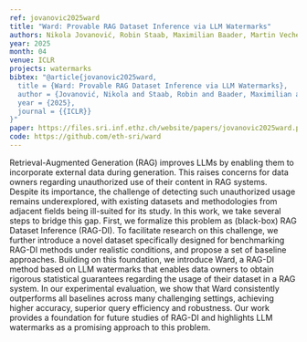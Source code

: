 ```yaml
---
ref: jovanovic2025ward
title: "Ward: Provable RAG Dataset Inference via LLM Watermarks"
authors: Nikola Jovanović, Robin Staab, Maximilian Baader, Martin Vechev
year: 2025
month: 04
venue: ICLR
projects: watermarks
bibtex: "@article{jovanovic2025ward,
  title = {Ward: Provable RAG Dataset Inference via LLM Watermarks},
  author = {Jovanović, Nikola and Staab, Robin and Baader, Maximilian and Vechev, Martin},
  year = {2025},
  journal = {{ICLR}}
}"
paper: https://files.sri.inf.ethz.ch/website/papers/jovanovic2025ward.pdf
code: https://github.com/eth-sri/ward
---
```


Retrieval-Augmented Generation (RAG) improves LLMs by enabling them to incorporate external data during generation. This raises concerns for data owners regarding unauthorized use of their content in RAG systems. Despite its importance, the challenge of detecting such unauthorized usage remains underexplored, with existing datasets and methodologies from adjacent fields being ill-suited for its study. In this work, we take several steps to bridge this gap. First, we formalize this problem as (black-box) RAG Dataset Inference (RAG-DI). To facilitate research on this challenge, we further introduce a novel dataset specifically designed for benchmarking RAG-DI methods under realistic conditions, and propose a set of baseline approaches. Building on this foundation, we introduce Ward, a RAG-DI method based on LLM watermarks that enables data owners to obtain rigorous statistical guarantees regarding the usage of their dataset in a RAG system. In our experimental evaluation, we show that Ward consistently outperforms all baselines across many challenging settings, achieving higher accuracy, superior query efficiency and robustness. Our work provides a foundation for future studies of RAG-DI and highlights LLM watermarks as a promising approach to this problem.
